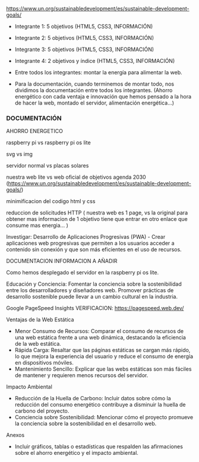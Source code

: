 https://www.un.org/sustainabledevelopment/es/sustainable-development-goals/

- Integrante 1: 5 objetivos (HTML5, CSS3, INFORMACIÓN)
- Integrante 2: 5 objetivos (HTML5, CSS3, INFORMACIÓN)
- Integrante 3: 5 objetivos (HTML5, CSS3, INFORMACIÓN)
- Integrante 4: 2 objetivos y índice (HTML5, CSS3, INFORMACIÓN)

- Entre todos los integrantes: montar la energía para alimentar la web.
- Para la documentación, cuando terminemos de montar todo, nos dividimos la documentación entre todos los integrantes. (Ahorro energético con cada ventaja e innovación que hemos pensado a la hora de hacer la web, montado el servidor, alimentación energética...)

### DOCUMENTACIÓN

AHORRO ENERGETICO

raspberry pi vs raspberry pi os lite

svg vs img

servidor normal vs placas solares

nuestra web lite vs web oficial de objetivos agenda 2030 (https://www.un.org/sustainabledevelopment/es/sustainable-development-goals/)

minimificacion del codigo html y css

reduccion de solicitudes HTTP ( nuestra web es 1 page, vs la original para obtener mas informacion de 1 objetivo tiene que entrar en otro enlace que consume mas energia... )

Investigar: Desarrollo de Aplicaciones Progresivas (PWA) - Crear aplicaciones web progresivas que permiten a los usuarios acceder a contenido sin conexión y que son más eficientes en el uso de recursos.

DOCUMENTACION INFORMACION A AÑADIR

Como hemos desplegado el servidor en la raspberry pi os lite.

Educación y Conciencia: Fomentar la conciencia sobre la sostenibilidad entre los desarrolladores y diseñadores web. Promover prácticas de desarrollo sostenible puede llevar a un cambio cultural en la industria.

Google PageSpeed Insights VERIFICACION: https://pagespeed.web.dev/

Ventajas de la Web Estática
- Menor Consumo de Recursos: Comparar el consumo de recursos de una web estática frente a una web dinámica, destacando la eficiencia de la web estática.
- Rápida Carga: Resaltar que las páginas estáticas se cargan más rápido, lo que mejora la experiencia del usuario y reduce el consumo de energía en dispositivos móviles.
- Mantenimiento Sencillo: Explicar que las webs estáticas son más fáciles de mantener y requieren menos recursos del servidor.

Impacto Ambiental
- Reducción de la Huella de Carbono: Incluir datos sobre cómo la reducción del consumo energético contribuye a disminuir la huella de carbono del proyecto.
- Conciencia sobre Sostenibilidad: Mencionar cómo el proyecto promueve la conciencia sobre la sostenibilidad en el desarrollo web.

Anexos
- Incluir gráficos, tablas o estadísticas que respalden las afirmaciones sobre el ahorro energético y el impacto ambiental.
